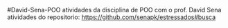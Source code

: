 #David-Sena-POO
atividades da disciplina de POO com o prof. David Sena
atividades do repositorio: https://github.com/senapk/estressados#busca
